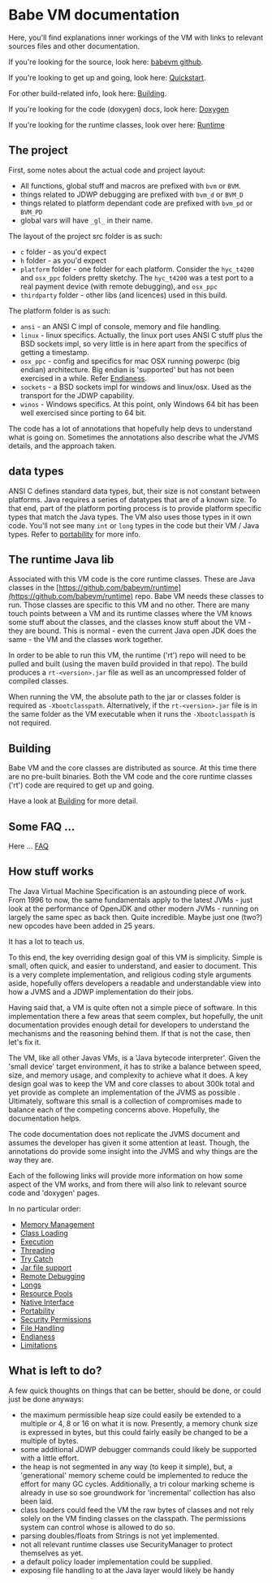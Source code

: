 # Babe VM documentation

Here, you'll find explanations inner workings of the VM with links to relevant sources files and other documentation.

If you're looking for the source, look here: [babevm github](https://github.com/babevm/babevm).

If you're looking to get up and going, look here: [Quickstart](./quickstart.md).

For other build-related info, look here: [Building](./build.md).

If you're looking for the code (doxygen) docs, look here: [Doxygen](./doxygen/html/index.html) 

If you're looking for the runtime classes, look over here: [Runtime](https://github.com/babevm/runtime)

## The project

First, some notes about the actual code and project layout:

* All functions, global stuff and macros are prefixed with `bvm` or `BVM`.  
* things related to JDWP debugging are prefixed with `bvm_d` or `BVM_D`
* things related to platform dependant code are prefixed with `bvm_pd` or `BVM_PD` 
* global vars will have `_gl_` in their name. 

The layout of the project src folder is as such:

* `c` folder - as you'd expect
* `h` folder - as you'd expect
* `platform` folder - one folder for each platform. Consider the `hyc_t4200` and `osx_ppc` folders pretty sketchy. The `hyc_t4200` was a test port to a real payment device (with remote debugging), and `osx_ppc` 
* `thirdparty` folder - other libs (and licences) used in this build. 

The platform folder is as such:

* `ansi` - an ANSI C impl of console, memory and file handling.
* `linux` - linux specifics.  Actually, the linux port uses ANSI C stuff plus the BSD sockets impl, so very little is in here apart from the specifics of getting a timestamp.
* `osx_ppc` - config and specifics for mac OSX running powerpc (big endian) architecture.  Big endian is 'supported' but has not been exercised in a while. Refer [Endianess](./endian.md).
* `sockets` - a BSD sockets impl for windows and linux/osx. Used as the transport for the JDWP capability.
* `winos` - Windows specifics.  At this point, only Windows 64 bit has been well exercised since porting to 64 bit.  

The code has a lot of annotations that hopefully help devs to understand what is going on.  Sometimes the annotations also describe what the JVMS details, and the approach taken.  

## data types

ANSI C defines standard data types, but, their size is not constant between platforms.  Java requires a series of datatypes that are of a known size.  To that end, part of the platform porting process is to provide platform specific types that match the Java types.  The VM also uses those types in it own code.  You'll not see many `int` or `long` types in the code but their VM / Java types.  Refer to [portability](./portability.md) for more info.

## The runtime Java lib

Associated with this VM code is the core runtime classes.  These are Java classes in the [https://github.com/babevm/runtime](https://github.com/babevm/runtime) repo.  Babe VM needs these classes to run.  Those classes are specific to this VM and no other.  There are many touch points between a VM and its runtime classes where the VM knows some stuff about the classes, and the classes know stuff about the VM - they are bound.  This is normal - even the current Java open JDK does the same - the VM and the classes work together.

In order to be able to run this VM, the runtime ('rt') repo will need to be pulled and built (using the maven build provided in that repo).  The build produces a `rt-<version>.jar` file as well as an uncompressed folder of compiled classes.

When running the VM, the absolute path to the jar or classes folder is required as `-Xbootclasspath`.  Alternatively, if the `rt-<version>.jar` file is in the same folder as the VM executable when it runs the `-Xbootclasspath` is not required.

## Building

Babe VM and the core classes are distributed as source.  At this time there are no pre-built binaries.  Both the VM code and the core runtime classes ('rt') code are required to get up and going.

Have a look at [Building](./build.md) for more detail.

## Some FAQ ...

Here  ... [FAQ](./faq.md)

## How stuff works

The Java Virtual Machine Specification is an astounding piece of work.  From 1996 to now, the same fundamentals apply to the latest JVMs - just look at the performance of OpenJDK and other modern JVMs - running on largely the same spec as back then.  Quite incredible. Maybe just one (two?) new opcodes have been added in 25 years.

It has a lot to teach us.

To this end, the key overriding design goal of this VM is simplicity.  Simple is small, often quick, and easier to understand, and easier to document.  This is a very complete implementation, and religious coding style arguments aside, hopefully offers developers a readable and understandable view into how a JVMS and a JDWP implementation do their jobs.

Having said that, a VM is quite often not a simple piece of software.  In this implementation there a few areas that seem complex, but hopefully, the unit documentation provides enough detail for developers to understand the mechanisms and the reasoning behind them.  If that is not the case, then let's fix it.

The VM, like all other Javas VMs, is a 'Java bytecode interpreter'.  Given the 'small device' target environment, it has to strike a balance between speed, size, and memory usage, and complexity to achieve what it does.  A key design goal was to keep the VM and core classes to about 300k total and yet provide as complete an implementation of the JVMS as possible .  Ultimately, software this small is a collection of compromises made to balance each of the competing concerns above.  Hopefully, the documentation helps.

The code documentation does not replicate the JVMS document and assumes the developer has given it some attention at least.  Though, the annotations do provide some insight into the JVMS and why things are the way they are.

Each of the following links will provide more information on how some aspect of the VM works, and from there will also link to relevant source code and 'doxygen' pages.

In no particular order:

* [Memory Management](./memory.md)
* [Class Loading](./class_loading.md)
* [Execution](./interpreter.md)
* [Threading](./threads.md)
* [Try Catch](./trycatch.md)
* [Jar file support](./jarfiles.md)
* [Remote Debugging](./debugger.md)
* [Longs](./longs.md)
* [Resource Pools](./pools.md)
* [Native Interface](./native_interface.md)
* [Portability](./portability.md)
* [Security Permissions](./permissions.md)
* [File Handling](./file_handling.md)
* [Endianess](./endian.md)
* [Limitations](./limitations.md)

## What is left to do?

A few quick thoughts on things that can be better, should be done, or could just be done anyways:

* the maximum permissible heap size could easily be extended to a multiple or 4, 8 or 16 on what it is now.  Presently, a memory chunk size is expressed in bytes, but this could fairly easily be changed to be a multiple of bytes. 
* some additional JDWP debugger commands could likely be supported with a little effort.
* the heap is not segmented in any way (to keep it simple), but, a 'generational' memory scheme could be implemented to reduce the effort for many GC cycles.  Additionally, a tri colour marking scheme is already in use so soe groundwork for 'incremental' collection has also been laid. 
* class loaders could feed the VM the raw bytes of classes and not rely solely on the VM finding classes on the classpath.  The permissions system can control whose is allowed to do so.
* parsing doubles/floats from Strings is not yet implemented.
* not all relevant runtime classes use SecurityManager to protect themselves as yet.
* a default policy loader implementation could be supplied. 
* exposing file handling to at the Java layer would likely be handy 


